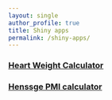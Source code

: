 ```yaml
---
layout: single
author_profile: true
title: Shiny apps
permalink: /shiny-apps/
---
```



### [Heart Weight Calculator](/hwcalc)

### [Henssge PMI calculator](/henssge)
